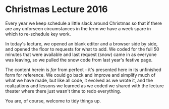 # Christmas Lecture 2016

Every year we keep schedule a little slack around Christmas so that if there are any unforseen circumstances in the term we have a week spare in which to re-schedule key work.

In today's lecture, we opened an blank editor and a browser side by side, and opened the floor to requests for what to add.  We coded for the full 50 minutes that were available and last request (snow) came in as everyone was leaving, so we pulled the snow code from last year's festive page.

The content herein is *far* from perfect - it's presented here in its unfinished form for reference.  We could go back and improve and simplify much of what we have made, but like all code, it evolved as we wrote it, and the realizations and lessons we learned as we coded we shared with the lecture theater where there just wasn't time to redo everything.

You are, of course, welcome to tidy things up. 
